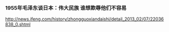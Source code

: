 ### 1955年毛泽东谈日本：伟大民族 谁想欺辱他们不容易
http://news.ifeng.com/history/zhongguoxiandaishi/detail_2013_02/07/22036838_0.shtml